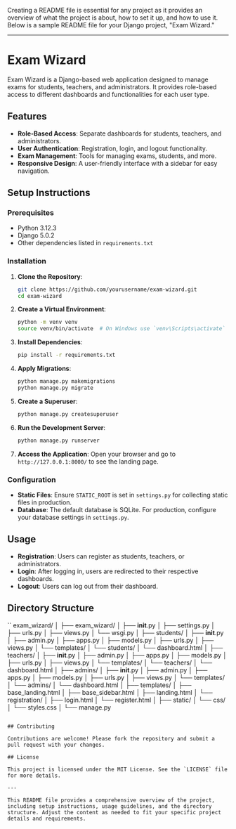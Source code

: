 Creating a README file is essential for any project as it provides an overview of what the project is about, how to set it up, and how to use it. Below is a sample README file for your Django project, "Exam Wizard."

---

# Exam Wizard

Exam Wizard is a Django-based web application designed to manage exams for students, teachers, and administrators. It provides role-based access to different dashboards and functionalities for each user type.

## Features

- **Role-Based Access**: Separate dashboards for students, teachers, and administrators.
- **User Authentication**: Registration, login, and logout functionality.
- **Exam Management**: Tools for managing exams, students, and more.
- **Responsive Design**: A user-friendly interface with a sidebar for easy navigation.

## Setup Instructions

### Prerequisites

- Python 3.12.3
- Django 5.0.2
- Other dependencies listed in `requirements.txt`

### Installation

1. **Clone the Repository**:
   ```bash
   git clone https://github.com/yourusername/exam-wizard.git
   cd exam-wizard
   ```

2. **Create a Virtual Environment**:
   ```bash
   python -m venv venv
   source venv/bin/activate  # On Windows use `venv\Scripts\activate`
   ```

3. **Install Dependencies**:
   ```bash
   pip install -r requirements.txt
   ```

4. **Apply Migrations**:
   ```bash
   python manage.py makemigrations
   python manage.py migrate
   ```

5. **Create a Superuser**:
   ```bash
   python manage.py createsuperuser
   ```

6. **Run the Development Server**:
   ```bash
   python manage.py runserver
   ```

7. **Access the Application**:
   Open your browser and go to `http://127.0.0.1:8000/` to see the landing page.

### Configuration

- **Static Files**: Ensure `STATIC_ROOT` is set in `settings.py` for collecting static files in production.
- **Database**: The default database is SQLite. For production, configure your database settings in `settings.py`.

## Usage

- **Registration**: Users can register as students, teachers, or administrators.
- **Login**: After logging in, users are redirected to their respective dashboards.
- **Logout**: Users can log out from their dashboard.

## Directory Structure

``
exam_wizard/
│
├── exam_wizard/
│   ├── __init__.py
│   ├── settings.py
│   ├── urls.py
│   ├── views.py
│   └── wsgi.py
│
├── students/
│   ├── __init__.py
│   ├── admin.py
│   ├── apps.py
│   ├── models.py
│   ├── urls.py
│   ├── views.py
│   └── templates/
│       └── students/
│           └── dashboard.html
│
├── teachers/
│   ├── __init__.py
│   ├── admin.py
│   ├── apps.py
│   ├── models.py
│   ├── urls.py
│   ├── views.py
│   └── templates/
│       └── teachers/
│           └── dashboard.html
│
├── admins/
│   ├── __init__.py
│   ├── admin.py
│   ├── apps.py
│   ├── models.py
│   ├── urls.py
│   ├── views.py
│   └── templates/
│       └── admins/
│           └── dashboard.html
│
├── templates/
│   ├── base_landing.html
│   ├── base_sidebar.html
│   ├── landing.html
│   └── registration/
│       ├── login.html
│       └── register.html
│
├── static/
│   └── css/
│       └── styles.css
│
└── manage.py
```

## Contributing

Contributions are welcome! Please fork the repository and submit a pull request with your changes.

## License

This project is licensed under the MIT License. See the `LICENSE` file for more details.

---

This README file provides a comprehensive overview of the project, including setup instructions, usage guidelines, and the directory structure. Adjust the content as needed to fit your specific project details and requirements.

